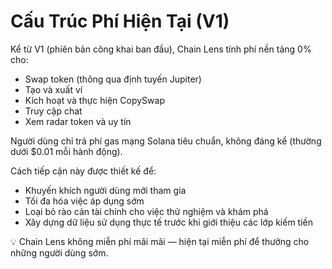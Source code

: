 # Cấu Trúc Phí Hiện Tại (V1)

Kể từ V1 (phiên bản công khai ban đầu), Chain Lens tính phí nền tảng 0% cho:
- Swap token (thông qua định tuyến Jupiter)
- Tạo và xuất ví
- Kích hoạt và thực hiện CopySwap
- Truy cập chat
- Xem radar token và uy tín

Người dùng chỉ trả phí gas mạng Solana tiêu chuẩn, không đáng kể (thường dưới $0.01 mỗi hành động).

Cách tiếp cận này được thiết kế để:
- Khuyến khích người dùng mới tham gia
- Tối đa hóa việc áp dụng sớm
- Loại bỏ rào cản tài chính cho việc thử nghiệm và khám phá
- Xây dựng dữ liệu sử dụng thực tế trước khi giới thiệu các lớp kiếm tiền

💡 Chain Lens không miễn phí mãi mãi — hiện tại miễn phí để thưởng cho những người dùng sớm.
